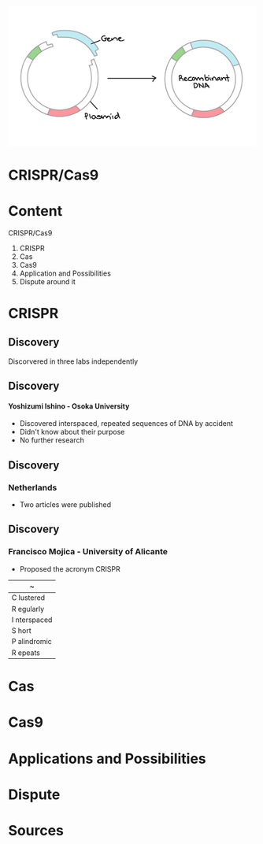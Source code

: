 ![](img/recombinant_plasmid_transparent.png)



# CRISPR/Cas9



# Content


<span class="fragment highlight-red font-size-up" data-fragment-index="1 2 3">CRISPR</span><span class="fragment highlight-red font-size-up" data-fragment-index="2 3">/Cas</span><span class="fragment highlight-red font-size-up" data-fragment-index="3">9</span>

1. CRISPR <!-- .element: class="fragment" data-fragment-index="1" -->
2. Cas <!-- .element: class="fragment" data-fragment-index="2" -->
3. Cas9 <!-- .element: class="fragment" data-fragment-index="3" -->
4. Application and Possibilities <!-- .element: class="fragment" data-fragment-index="4" -->
5. Dispute around it <!-- .element: class="fragment" data-fragment-index="5" -->



# CRISPR


## Discovery
Discorvered in three labs independently


## Discovery
#### Yoshizumi Ishino - Osoka University
- Discovered interspaced, repeated sequences of DNA by accident
- Didn't know about their purpose
- No further research


## Discovery
### Netherlands
- Two articles were published


## Discovery
### Francisco Mojica - University of Alicante
- Proposed the acronym CRISPR


| ~ |
|---|
| C <span class="fragment fade-right">lustered</span> |
| R <span class="fragment fade-left">egularly</span> |
| I <span class="fragment">nterspaced</span> |
| S <span class="fragment">hort</span> |
| P <span class="fragment">alindromic</span> |
| R <span class="fragment">epeats</span> |



# Cas



# Cas9



# Applications and Possibilities



# Dispute



# Sources

